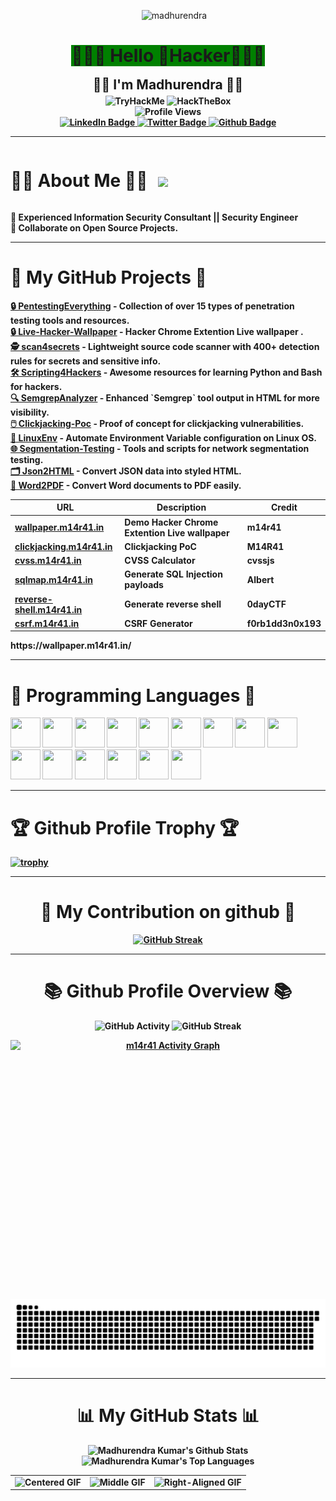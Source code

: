 <p align="center">
  <img src="https://github.com/m14r41/M14R41/assets/95265573/a2e58639-66b1-4682-8a26-f85f1457bb62 " alt="madhurendra" width="800" height="260" style="margin-left: 20px;">
</p>

<h1 align="center"><span style="background-color: green; line-height: 0;"><b>👨🏻‍💻 Hello 👾Hacker👾👨🏻</b><br></span></h1>
<h2 align="center" style="line-height:0;">🕵🏻 <b>I'm Madhurendra<b> 🕵🏻</h2>
<p align="center" style="margin-bottom: 0;">
  <img src="https://tryhackme-badges.s3.amazonaws.com/M14R41.png" alt="TryHackMe" height="50" width="250">
  <img src="https://www.hackthebox.eu/badge/image/1371618" alt="HackTheBox" height="50" width="250">
</p>

<p align="center" style="margin-top: 0; margin-bottom: 0;">
  <img src="https://komarev.com/ghpvc/?username=m14r41&color=blueviolet" alt="Profile Views" width="200" height="25">
</p>

<div align="center" style="margin-top: 0;">
  <div id="badges">
    <a href="https://www.linkedin.com/in/m14r41/">
      <img src="https://img.shields.io/badge/LinkedIn-blue?style=for-the-badge&logo=linkedin&logoColor=white" alt="LinkedIn Badge"/>
    </a>
    <a href="https://twitter.com/M14_R41">
      <img src="https://img.shields.io/badge/Twitter-red?style=for-the-badge&logo=twitter&logoColor=white" alt="Twitter Badge"/>
    </a>
    <a href="https://github.com/M14R41">
      <img src="https://img.shields.io/badge/Github-blue?style=for-the-badge&logo=Github&logoColor=white" alt="Github Badge"/>
    </a>
  </div>
</div>





---
<div align="left" style="display: flex; align-items: center;">
  <h1>🙋‍♂️ About Me 🙋‍♂️  <img src="https://media.giphy.com/media/M9gbBd9nbDrOTu1Mqx/giphy.gif" width="100" style="margin-left: 10px;"/></h1>
 
</div>

<p align="left">
  🔭 Experienced Information Security Consultant || Security Engineer <br>
  👯 Collaborate on Open Source Projects. <br>
 
</p>



---
<div align="left">
  <h1>🚀 My GitHub Projects 🚀 </h1>
  <div align="left">
    <a href="https://github.com/m14r41/PentestingEverything"> 🔒 PentestingEverything</a>  - Collection of over 15 types of penetration testing tools and resources.<br>
    <a href="https://github.com/m14r41/Live-Hacker-Wallpaper">🔒 Live-Hacker-Wallpaper</a>  - Hacker Chrome Extention Live wallpaper .<br>
    <a href="https://github.com/m14r41/scan4secrets"> 🕵️ scan4secrets</a> - Lightweight source code scanner with 400+ detection rules for secrets and sensitive info.<br>
    <a href="https://github.com/m14r41/Scripting4Hackers">    🛠️ Scripting4Hackers</a>     - Awesome resources for learning Python and Bash for hackers.<br>
    <a href="https://github.com/m14r41/SemgrepAnalyzer">      🔍 SemgrepAnalyzer</a>       - Enhanced `Semgrep` tool output in HTML for more visibility.<br>
    <a href="https://github.com/m14r41/Clickjacking-Poc">     🖱️ Clickjacking-Poc</a>      - Proof of concept for clickjacking vulnerabilities.<br>
    <a href="https://github.com/m14r41/LinuxEnv">             🐧 LinuxEnv</a>              - Automate Environment Variable configuration on Linux OS.<br>
    <a href="https://github.com/m14r41/Segmentation-Testing"> 🌐 Segmentation-Testing</a>  - Tools and scripts for network segmentation testing.<br>
    <a href="https://github.com/m14r41/Json2HTML">            🗂️ Json2HTML</a>             - Convert JSON data into styled HTML.<br>
    <a href="https://github.com/m14r41/word2pdf">             📄 Word2PDF</a>              - Convert Word documents to PDF easily.<br>
  </div>
</div>



    

| URL                           | Description                           | Credit               |
|-------------------------------|---------------------------------------|----------------------|
| [wallpaper.m14r41.in](https://wallpaper.m14r41.in)   |Demo Hacker Chrome Extention Live wallpaper                       | m14r41               |
| [clickjacking.m14r41.in](https://clickjacking.m14r41.in) | Clickjacking PoC                      | M14R41               |
| [cvss.m14r41.in](https://cvss.m14r41.in)   | CVSS Calculator                       | cvssjs               |
| [sqlmap.m14r41.in](https://sqlmap.m14r41.in) | Generate SQL Injection payloads       | Albert               |
| [reverse-shell.m14r41.in](https://reverse-shell.m14r41.in) | Generate reverse shell                | 0dayCTF              |
| [csrf.m14r41.in](https://csrf.m14r41.in)     | CSRF Generator                        | f0rb1dd3n0x193       |

                                                                                                                                                                    
  </div>
</div>
https://wallpaper.m14r41.in/



</p>

---
<div align="left">
  <h1>🥇 Programming Languages 🥇 </h1>
</div>

<p align="left">
  <img src="https://img.icons8.com/ios-filled/48/000000/c.png" width="48" height="48"/>
  <img src="https://img.icons8.com/plasticine/48/000000/bash.png" width="48" height="48"/>
  <a href="https://www.java.com" target="_blank"><img src="https://img.icons8.com/color/48/000000/java-coffee-cup-logo.png" width="48" height="48"/></a>
  <a href="https://developer.mozilla.org/en-US/docs/Web/JavaScript" target="_blank"><img src="https://img.icons8.com/color/48/000000/javascript.png" width="48" height="48"/></a>
  <a href="https://www.w3.org/html/" target="_blank"><img src="https://img.icons8.com/color/48/000000/html-5.png" width="48" height="48"/></a>
  <a href="https://www.w3schools.com/css/" target="_blank"><img src="https://img.icons8.com/color/48/000000/css3.png" width="48" height="48"/></a>
  <a href="https://getbootstrap.com" target="_blank"><img src="https://img.icons8.com/color/48/000000/bootstrap.png" width="48" height="48"/></a>
  <a href="https://www.python.org" target="_blank"><img src="https://img.icons8.com/color/48/000000/python.png" width="48" height="48"/></a>
  <a style="padding-right:8px;" href="https://www.mysql.com/" target="_blank"><img src="https://img.icons8.com/fluent/48/000000/mysql-logo.png" width="48" height="48"/></a>
  <a href="https://www.mongodb.com/" target="_blank"><img src="https://img.icons8.com/color/48/000000/mongodb.png" width="48" height="48"/></a>
  <a href="https://git-scm.com/" target="_blank"><img src="https://img.icons8.com/color/48/000000/git.png" width="48" height="48"/></a>
  <img src="https://img.icons8.com/color/48/000000/markdown.png" width="48" height="48"/>
  <img src="https://img.icons8.com/color/48/000000/golang.png" width="48" height="48"/>
  <img src="https://img.icons8.com/color/48/000000/php.png" width="48" height="48"/>
  <img src="https://img.icons8.com/color/48/000000/sql.png" width="48" height="48"/>
</p>



---

<div align="left">
  <h1>🏆 Github Profile Trophy 🏆</h1>
</div>

[![trophy](https://github-profile-trophy.vercel.app/?username=m14r41&theme=algolia)](https://github.com/m14r41/github-profile-trophy)

---
<div align="center">
  <h1> 🤝 My Contribution on github 🤝 </h1>
</div>
<p align="center">
  <a href="https://git.io/streak-stats">
    <img src="https://streak-stats.demolab.com/?user=m14r41&theme=dark" alt="GitHub Streak">
  </a>
</p>


---
<div align="center">
  <h1>📚 Github Profile Overview 📚</h1>
</div>
<p align="center">
  <img src="https://github-readme-stats-git-masterrstaa-rickstaa.vercel.app/api?username=m14r41&theme=tokyonight&show_icons=true" alt="GitHub Activity" />
  <img src="http://github-readme-streak-stats.herokuapp.com?user=m14r41&theme=tokyonight&hide_border=false&date_format=M%20j%5B%2C%20Y%5D" alt="GitHub Streak" />
</p>

<p align="center">
    <a href="https://github.com/m14r41">
        <img 
            alt="m14r41 Activity Graph" 
            src="https://github-readme-activity-graph.vercel.app/graph?username=m14r41&theme=react-dark" 
            width="900"  
            height="400"
            style="display: block; margin: 0 auto;"
        />
    </a>
</p>


<div align="center">
  
  ![](https://github.com/m14r41/M14R41/blob/main/github.svg)

  

</div>



---
<div align="center">
  <h1> 📊 My GitHub Stats 📊</h1>
</div>

<p align="center">
  <img alt="Madhurendra Kumar's Github Stats" src="https://github-readme-stats.vercel.app/api?username=m14r41&show_icons=true&count_private=true&theme=merko&hide_border=true&bg_color=0D1117"/> <img alt="Madhurendra Kumar's Top Languages" src="https://github-readme-stats.vercel.app/api/top-langs/?username=m14r41&langs_count=8&count_private=true&layout=compact&theme=merko&hide_border=false&bg_color=0D1117"/>
</p>




<div  align="center">
  <table style="text-align: center;">
    <tr>
      <td style="text-align: center;">
        <img 
          src="https://media4.giphy.com/media/v1.Y2lkPTc5MGI3NjExMXdqZmZ5cDRzNGV0dXVlN2xkMXdmYzdmOHhucHY4ZmVpMDNoZnM0cSZlcD12MV9pbnRlcm5hbF9naWZfYnlfaWQmY3Q9Zw/oFvFtrhrmIFFe/giphy.webp" 
          alt="Centered GIF" 
          height="200px" 
          width="200px" />
      </td>
      <td style="text-align: center;">
        <img 
          src="https://media2.giphy.com/media/3oEjHWpiVIOGXT5l9m/200w.webp?cid=ecf05e47ngkwc1i7duqdpbnkoe7q6j0o9ovps7ueia52ks8g&ep=v1_gifs_related&rid=200w.webp&ct=g" 
          alt="Middle GIF" 
          height="200px" 
          width="200px" />
      </td>
      <td style="text-align: right;">
        <img 
          src="https://media0.giphy.com/media/e6fFK6brsPVHG/giphy.webp?cid=ecf05e474q2my31iey1q8zzi3bdqkxqtzgvgh550paox4x31&ep=v1_gifs_related&rid=giphy.webp&ct=g" 
          alt="Right-Aligned GIF" 
          height="200px" 
          width="200px" />
      </td>
    </tr>
  </table>
</div>






